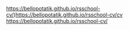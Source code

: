 https://bellopotatik.github.io/rsschool-cv/)https://bellopotatik.github.io/rsschool-cv/cv
https://bellopotatik.github.io/rsschool-cv/
